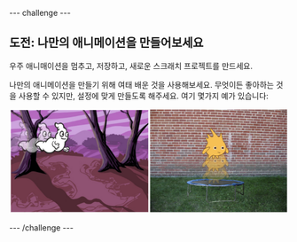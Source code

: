 --- challenge ---

## 도전: 나만의 애니메이션을 만들어보세요

우주 애니매이션을 멈추고, 저장하고, 새로운 스크래치 프로젝트를 만드세요.

나만의 애니메이션을 만들기 위해 여태 배운 것을 사용해보세요. 무엇이든 좋아하는 것을 사용할 수 있지만, 설정에 맞게 만들도록 해주세요. 여기 몇가지 예가 있습니다:

![스크린샷](images/space-egs.png)

--- /challenge ---


